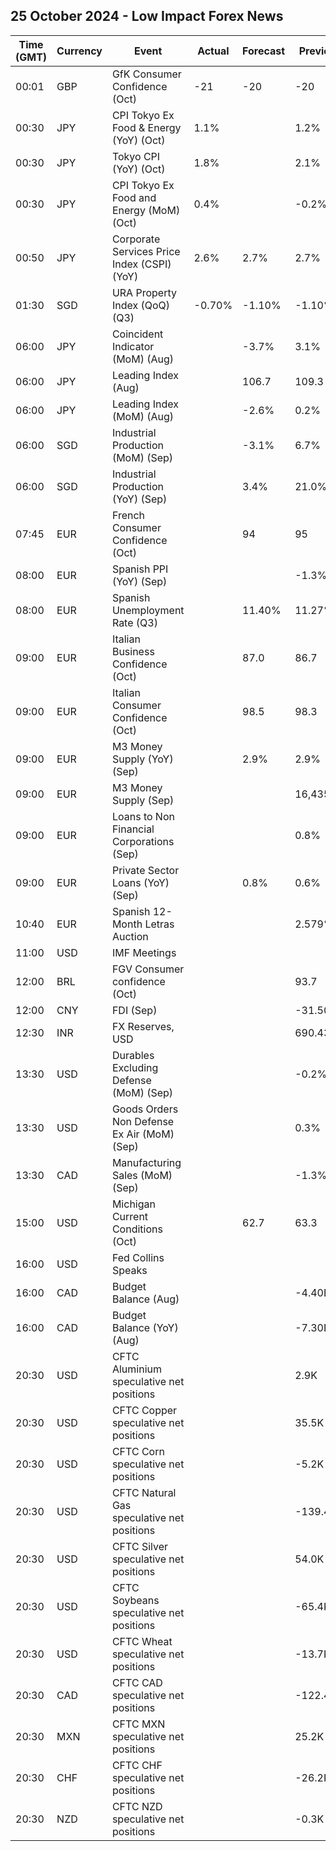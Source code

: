 ## 25 October 2024 - Low Impact Forex News

| Time (GMT) | Currency | Event | Actual | Forecast | Previous |
|------|----------|-------|--------|----------|----------|
| 00:01 | GBP | GfK Consumer Confidence (Oct) | -21 | -20 | -20 |
| 00:30 | JPY | CPI Tokyo Ex Food & Energy (YoY) (Oct) | 1.1% |  | 1.2% |
| 00:30 | JPY | Tokyo CPI (YoY) (Oct) | 1.8% |  | 2.1% |
| 00:30 | JPY | CPI Tokyo Ex Food and Energy (MoM) (Oct) | 0.4% |  | -0.2% |
| 00:50 | JPY | Corporate Services Price Index (CSPI) (YoY) | 2.6% | 2.7% | 2.7% |
| 01:30 | SGD | URA Property Index (QoQ) (Q3) | -0.70% | -1.10% | -1.10% |
| 06:00 | JPY | Coincident Indicator (MoM) (Aug) |  | -3.7% | 3.1% |
| 06:00 | JPY | Leading Index (Aug) |  | 106.7 | 109.3 |
| 06:00 | JPY | Leading Index (MoM) (Aug) |  | -2.6% | 0.2% |
| 06:00 | SGD | Industrial Production (MoM) (Sep) |  | -3.1% | 6.7% |
| 06:00 | SGD | Industrial Production (YoY) (Sep) |  | 3.4% | 21.0% |
| 07:45 | EUR | French Consumer Confidence (Oct) |  | 94 | 95 |
| 08:00 | EUR | Spanish PPI (YoY) (Sep) |  |  | -1.3% |
| 08:00 | EUR | Spanish Unemployment Rate (Q3) |  | 11.40% | 11.27% |
| 09:00 | EUR | Italian Business Confidence (Oct) |  | 87.0 | 86.7 |
| 09:00 | EUR | Italian Consumer Confidence (Oct) |  | 98.5 | 98.3 |
| 09:00 | EUR | M3 Money Supply (YoY) (Sep) |  | 2.9% | 2.9% |
| 09:00 | EUR | M3 Money Supply (Sep) |  |  | 16,435.2B |
| 09:00 | EUR | Loans to Non Financial Corporations (Sep) |  |  | 0.8% |
| 09:00 | EUR | Private Sector Loans (YoY) (Sep) |  | 0.8% | 0.6% |
| 10:40 | EUR | Spanish 12-Month Letras Auction |  |  | 2.579% |
| 11:00 | USD | IMF Meetings |  |  |  |
| 12:00 | BRL | FGV Consumer confidence (Oct) |  |  | 93.7 |
| 12:00 | CNY | FDI (Sep) |  |  | -31.50% |
| 12:30 | INR | FX Reserves, USD |  |  | 690.43B |
| 13:30 | USD | Durables Excluding Defense (MoM) (Sep) |  |  | -0.2% |
| 13:30 | USD | Goods Orders Non Defense Ex Air (MoM) (Sep) |  |  | 0.3% |
| 13:30 | CAD | Manufacturing Sales (MoM) (Sep) |  |  | -1.3% |
| 15:00 | USD | Michigan Current Conditions (Oct) |  | 62.7 | 63.3 |
| 16:00 | USD | Fed Collins Speaks |  |  |  |
| 16:00 | CAD | Budget Balance (Aug) |  |  | -4.40B |
| 16:00 | CAD | Budget Balance (YoY) (Aug) |  |  | -7.30B |
| 20:30 | USD | CFTC Aluminium speculative net positions |  |  | 2.9K |
| 20:30 | USD | CFTC Copper speculative net positions |  |  | 35.5K |
| 20:30 | USD | CFTC Corn speculative net positions |  |  | -5.2K |
| 20:30 | USD | CFTC Natural Gas speculative net positions |  |  | -139.4K |
| 20:30 | USD | CFTC Silver speculative net positions |  |  | 54.0K |
| 20:30 | USD | CFTC Soybeans speculative net positions |  |  | -65.4K |
| 20:30 | USD | CFTC Wheat speculative net positions |  |  | -13.7K |
| 20:30 | CAD | CFTC CAD speculative net positions |  |  | -122.4K |
| 20:30 | MXN | CFTC MXN speculative net positions |  |  | 25.2K |
| 20:30 | CHF | CFTC CHF speculative net positions |  |  | -26.2K |
| 20:30 | NZD | CFTC NZD speculative net positions |  |  | -0.3K |
